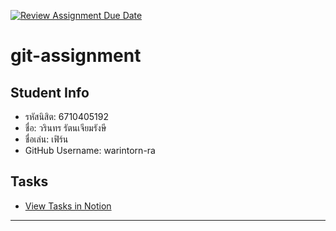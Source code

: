 [![Review Assignment Due Date](https://classroom.github.com/assets/deadline-readme-button-22041afd0340ce965d47ae6ef1cefeee28c7c493a6346c4f15d667ab976d596c.svg)](https://classroom.github.com/a/ilyanepW)
# git-assignment

## Student Info
* รหัสนิสิต: 6710405192
* ชื่อ: วรินทร รัตนเจียมรังษี
* ชื่อเล่น: เฟิร์น
* GitHub Username: warintorn-ra

## Tasks
* [View Tasks in Notion](https://kasets.art/wRhX8H)

------